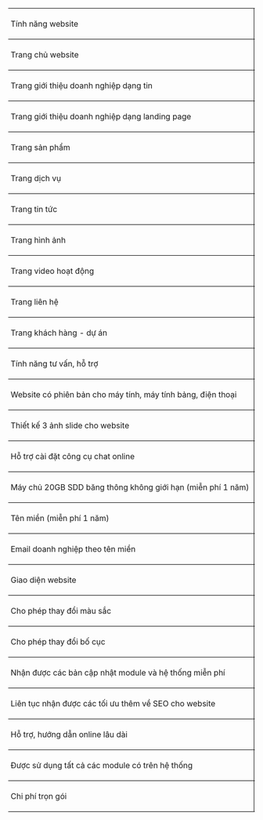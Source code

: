 
<style type="text/css">
/* important styles */

.container {
   /* Attach fixed-th-table to this container,
      in order to layout fixed-th-table
      in the same way as scolled-td-table" */
   position: relative;

   /* Truncate fixed-th-table */
   overflow: hidden;
}

.fixed-th-table-wrapper td,
.fixed-th-table-wrapper th,
.scrolled-td-table-wrapper td,
.scrolled-td-table-wrapper th {
   /* Set background to non-transparent color
      because two tables are one above another.
    */
   background: white;
}
.fixed-th-table-wrapper {
   /* Make table out of flow */
   position: absolute;
}
.fixed-th-table-wrapper th {
    /* Place fixed-th-table th-cells above 
       scrolled-td-table td-cells.
     */
    position: relative;
    z-index: 1;
}
.scrolled-td-table-wrapper td {
    /* Place scrolled-td-table td-cells
       above fixed-th-table.
     */
    position: relative;
}
.scrolled-td-table-wrapper {
   /* Make horizonal scrollbar if needed */
   overflow-x: auto;
}


/* Simulating border-collapse: collapse,
   because fixed-th-table borders
   are below ".scrolling-td-wrapper table" borders
*/

table {
    border-spacing: 0;
}
td, th {
   border-style: solid;
   border-color: black;
   border-width: 1px 1px 0 0;
}
th:first-child {
   border-left-width: 1px;
}
tr:last-child td,
tr:last-child th {
   border-bottom-width: 1px;
}

/* Unimportant styles */

.container {
    width: 250px;
}
td, th {
   padding: 5px;
}
</style>

<table data-table data-tablelook="1696">
<tbody>
<tr>
<td data-celllook="65536">
<p>T&iacute;nh&nbsp;năng&nbsp;website&nbsp;</p>
</td>
<td data-celllook="65536">
<p>G&oacute;i&nbsp;phổ&nbsp;th&ocirc;ng&nbsp;</p>
</td>
<td data-celllook="65536">
<p>G&oacute;i&nbsp;chuy&ecirc;n&nbsp;nghiệp&nbsp;1&nbsp;</p>
</td>
<td data-celllook="65536">
<p>G&oacute;i&nbsp;chuy&ecirc;n&nbsp;nghiệp&nbsp;2&nbsp;</p>
</td>
<td data-celllook="65536">
<p>G&oacute;i&nbsp;cao&nbsp;cấp&nbsp;1&nbsp;</p>
</td>
<td data-celllook="65536">
<p>G&oacute;i&nbsp;cao&nbsp;cấp&nbsp;2&nbsp;</p>
</td>
</tr>
<tr>
<td data-celllook="0">
<p>Trang&nbsp;chủ&nbsp;website&nbsp;</p>
</td>
<td data-celllook="0">
<p>C&oacute;&nbsp;</p>
</td>
<td data-celllook="0">
<p>C&oacute;&nbsp;</p>
</td>
<td data-celllook="0">
<p>C&oacute;&nbsp;</p>
</td>
<td data-celllook="0">
<p>C&oacute;&nbsp;</p>
</td>
<td data-celllook="0">
<p>C&oacute;&nbsp;</p>
</td>
</tr>
<tr>
<td data-celllook="0">
<p>Trang&nbsp;giới&nbsp;thiệu&nbsp;doanh&nbsp;nghiệp&nbsp;dạng&nbsp;tin&nbsp;</p>
</td>
<td data-celllook="0">
<p>C&oacute;&nbsp;</p>
</td>
<td data-celllook="0">
<p>C&oacute;&nbsp;</p>
</td>
<td data-celllook="0">
<p>C&oacute;&nbsp;</p>
</td>
<td data-celllook="0">
<p>C&oacute;&nbsp;</p>
</td>
<td data-celllook="0">
<p>C&oacute;&nbsp;</p>
</td>
</tr>
<tr>
<td data-celllook="0">
<p>Trang&nbsp;giới&nbsp;thiệu&nbsp;doanh&nbsp;nghiệp&nbsp;dạng&nbsp;landing page&nbsp;</p>
</td>
<td data-celllook="0">
<p>Kh&ocirc;ng&nbsp;</p>
</td>
<td data-celllook="0">
<p>Kh&ocirc;ng&nbsp;</p>
</td>
<td data-celllook="0">
<p>Kh&ocirc;ng&nbsp;</p>
</td>
<td data-celllook="0">
<p>C&oacute;&nbsp;</p>
</td>
<td data-celllook="0">
<p>C&oacute;&nbsp;</p>
</td>
</tr>
<tr>
<td data-celllook="0">
<p>Trang&nbsp;sản&nbsp;phẩm&nbsp;</p>
</td>
<td data-celllook="0">
<p>C&oacute;&nbsp;</p>
</td>
<td data-celllook="0">
<p>C&oacute;&nbsp;</p>
</td>
<td data-celllook="0">
<p>C&oacute;&nbsp;</p>
</td>
<td data-celllook="0">
<p>C&oacute;&nbsp;</p>
</td>
<td data-celllook="0">
<p>C&oacute;&nbsp;</p>
</td>
</tr>
<tr>
<td data-celllook="0">
<p>Trang&nbsp;dịch&nbsp;vụ&nbsp;</p>
</td>
<td data-celllook="0">
<p>Kh&ocirc;ng&nbsp;</p>
</td>
<td data-celllook="0">
<p>Kh&ocirc;ng&nbsp;</p>
</td>
<td data-celllook="0">
<p>Kh&ocirc;ng&nbsp;</p>
</td>
<td data-celllook="0">
<p>Kh&ocirc;ng&nbsp;</p>
</td>
<td data-celllook="0">
<p>C&oacute;&nbsp;</p>
</td>
</tr>
<tr>
<td data-celllook="0">
<p>Trang tin&nbsp;tức&nbsp;</p>
</td>
<td data-celllook="0">
<p>C&oacute;&nbsp;</p>
</td>
<td data-celllook="0">
<p>C&oacute;&nbsp;</p>
</td>
<td data-celllook="0">
<p>C&oacute;&nbsp;</p>
</td>
<td data-celllook="0">
<p>C&oacute;&nbsp;</p>
</td>
<td data-celllook="0">
<p>C&oacute;&nbsp;</p>
</td>
</tr>
<tr>
<td data-celllook="0">
<p>Trang&nbsp;h&igrave;nh&nbsp;ảnh&nbsp;</p>
</td>
<td data-celllook="0">
<p>C&oacute;&nbsp;</p>
</td>
<td data-celllook="0">
<p>&nbsp;C&oacute;&nbsp;</p>
</td>
<td data-celllook="0">
<p>C&oacute;&nbsp;</p>
</td>
<td data-celllook="0">
<p>C&oacute;&nbsp;</p>
</td>
<td data-celllook="0">
<p>C&oacute;&nbsp;</p>
</td>
</tr>
<tr>
<td data-celllook="0">
<p>Trang video&nbsp;hoạt&nbsp;động&nbsp;</p>
</td>
<td data-celllook="0">
<p>Kh&ocirc;ng&nbsp;</p>
</td>
<td data-celllook="0">
<p>C&oacute;&nbsp;</p>
</td>
<td data-celllook="0">
<p>C&oacute;&nbsp;</p>
</td>
<td data-celllook="0">
<p>C&oacute;&nbsp;</p>
</td>
<td data-celllook="0">
<p>C&oacute;&nbsp;</p>
</td>
</tr>
<tr>
<td data-celllook="0">
<p>Trang&nbsp;li&ecirc;n&nbsp;hệ&nbsp;</p>
</td>
<td data-celllook="0">
<p>C&oacute;&nbsp;</p>
</td>
<td data-celllook="0">
<p>C&oacute;&nbsp;</p>
</td>
<td data-celllook="0">
<p>C&oacute;&nbsp;</p>
</td>
<td data-celllook="0">
<p>C&oacute;&nbsp;</p>
</td>
<td data-celllook="0">
<p>C&oacute;&nbsp;</p>
</td>
</tr>
<tr>
<td data-celllook="0">
<p>Trang&nbsp;kh&aacute;ch&nbsp;h&agrave;ng&nbsp;-&nbsp;dự&nbsp;&aacute;n&nbsp;</p>
</td>
<td data-celllook="0">
<p>Kh&ocirc;ng&nbsp;</p>
</td>
<td data-celllook="0">
<p>Kh&ocirc;ng&nbsp;</p>
</td>
<td data-celllook="0">
<p>C&oacute;&nbsp;</p>
</td>
<td data-celllook="0">
<p>C&oacute;&nbsp;</p>
</td>
<td data-celllook="0">
<p>C&oacute;&nbsp;</p>
</td>
</tr>
<tr>
<td data-celllook="0">
<p>T&iacute;nh&nbsp;năng&nbsp;tư&nbsp;vấn,&nbsp;hỗ&nbsp;trợ&nbsp;</p>
</td>
<td data-celllook="0">
<p>C&oacute;&nbsp;</p>
</td>
<td data-celllook="0">
<p>C&oacute;&nbsp;</p>
</td>
<td data-celllook="0">
<p>C&oacute;&nbsp;</p>
</td>
<td data-celllook="0">
<p>C&oacute;&nbsp;</p>
</td>
<td data-celllook="0">
<p>C&oacute;&nbsp;</p>
</td>
</tr>
<tr>
<td data-celllook="0">
<p>Website&nbsp;c&oacute;&nbsp;phi&ecirc;n&nbsp;bản&nbsp;cho&nbsp;m&aacute;y&nbsp;t&iacute;nh,&nbsp;m&aacute;y&nbsp;t&iacute;nh&nbsp;bảng,&nbsp;điện&nbsp;thoại&nbsp;</p>
</td>
<td data-celllook="0">
<p>C&oacute;&nbsp;</p>
</td>
<td data-celllook="0">
<p>C&oacute;&nbsp;</p>
</td>
<td data-celllook="0">
<p>C&oacute;&nbsp;</p>
</td>
<td data-celllook="0">
<p>C&oacute;&nbsp;</p>
</td>
<td data-celllook="0">
<p>C&oacute;&nbsp;</p>
</td>
</tr>
<tr>
<td data-celllook="0">
<p>Thiết&nbsp;kế&nbsp;3&nbsp;ảnh&nbsp;slide&nbsp;cho&nbsp;website&nbsp;</p>
</td>
<td data-celllook="0">
<p>C&oacute;&nbsp;</p>
</td>
<td data-celllook="0">
<p>C&oacute;&nbsp;</p>
</td>
<td data-celllook="0">
<p>C&oacute;&nbsp;</p>
</td>
<td data-celllook="0">
<p>C&oacute;&nbsp;</p>
</td>
<td data-celllook="0">
<p>C&oacute;&nbsp;</p>
</td>
</tr>
<tr>
<td data-celllook="0">
<p>Hỗ&nbsp;trợ&nbsp;c&agrave;i&nbsp;đặt&nbsp;c&ocirc;ng&nbsp;cụ&nbsp;chat online&nbsp;</p>
</td>
<td data-celllook="0">
<p>C&oacute;&nbsp;</p>
</td>
<td data-celllook="0">
<p>C&oacute;&nbsp;</p>
</td>
<td data-celllook="0">
<p>C&oacute;&nbsp;</p>
</td>
<td data-celllook="0">
<p>C&oacute;&nbsp;</p>
</td>
<td data-celllook="0">
<p>C&oacute;&nbsp;</p>
</td>
</tr>
<tr>
<td data-celllook="0">
<p>M&aacute;y&nbsp;chủ&nbsp;20GB&nbsp;SDD&nbsp;băng&nbsp;th&ocirc;ng&nbsp;kh&ocirc;ng&nbsp;giới&nbsp;hạn&nbsp;(miễn&nbsp;ph&iacute;&nbsp;1&nbsp;năm)&nbsp;</p>
</td>
<td data-celllook="0">
<p>C&oacute;&nbsp;</p>
</td>
<td data-celllook="0">
<p>C&oacute;&nbsp;</p>
</td>
<td data-celllook="0">
<p>C&oacute;&nbsp;</p>
</td>
<td data-celllook="0">
<p>C&oacute;&nbsp;</p>
</td>
<td data-celllook="0">
<p>C&oacute;&nbsp;</p>
</td>
</tr>
<tr>
<td data-celllook="0">
<p>T&ecirc;n&nbsp;miền&nbsp;(miễn&nbsp;ph&iacute;&nbsp;1&nbsp;năm)&nbsp;</p>
</td>
<td data-celllook="0">
<p>C&oacute;&nbsp;</p>
</td>
<td data-celllook="0">
<p>C&oacute;&nbsp;</p>
</td>
<td data-celllook="0">
<p>C&oacute;&nbsp;</p>
</td>
<td data-celllook="0">
<p>C&oacute;&nbsp;</p>
</td>
<td data-celllook="0">
<p>C&oacute;&nbsp;</p>
</td>
</tr>
<tr>
<td data-celllook="0">
<p>Email&nbsp;doanh&nbsp;nghiệp&nbsp;theo&nbsp;t&ecirc;n&nbsp;miền&nbsp;</p>
</td>
<td data-celllook="0">
<p>Kh&ocirc;ng&nbsp;</p>
</td>
<td data-celllook="0">
<p>C&oacute;&nbsp;</p>
</td>
<td data-celllook="0">
<p>C&oacute;&nbsp;</p>
</td>
<td data-celllook="0">
<p>C&oacute;&nbsp;</p>
</td>
<td data-celllook="0">
<p>C&oacute;&nbsp;</p>
</td>
</tr>
<tr>
<td data-celllook="0">
<p>Giao&nbsp;diện&nbsp;website&nbsp;</p>
</td>
<td data-celllook="0">
<p>Đẹp,&nbsp;chuy&ecirc;n&nbsp;nghiệp,&nbsp;tương&nbsp;th&iacute;ch&nbsp;mọi&nbsp;thiết&nbsp;bị&nbsp;</p>
</td>
<td data-celllook="0">
<p>Đẹp,&nbsp;chuy&ecirc;n&nbsp;nghiệp,&nbsp;tương&nbsp;th&iacute;ch&nbsp;mọi&nbsp;thiết&nbsp;bị&nbsp;</p>
</td>
<td data-celllook="0">
<p>Đẹp,&nbsp;chuy&ecirc;n&nbsp;nghiệp,&nbsp;tương&nbsp;th&iacute;ch&nbsp;mọi&nbsp;thiết&nbsp;bị&nbsp;</p>
</td>
<td data-celllook="0">
<p>Đẹp,&nbsp;chuy&ecirc;n&nbsp;nghiệp,&nbsp;tương&nbsp;th&iacute;ch&nbsp;mọi&nbsp;thiết&nbsp;bị&nbsp;</p>
</td>
<td data-celllook="0">
<p>Đẹp,&nbsp;chuy&ecirc;n&nbsp;nghiệp,&nbsp;tương&nbsp;th&iacute;ch&nbsp;mọi&nbsp;thiết&nbsp;bị&nbsp;</p>
</td>
</tr>
<tr>
<td data-celllook="0">
<p>Cho&nbsp;ph&eacute;p&nbsp;thay&nbsp;đổi&nbsp;m&agrave;u&nbsp;sắc&nbsp;</p>
</td>
<td data-celllook="0">
<p>C&oacute;&nbsp;</p>
</td>
<td data-celllook="0">
<p>C&oacute;&nbsp;</p>
</td>
<td data-celllook="0">
<p>C&oacute;&nbsp;</p>
</td>
<td data-celllook="0">
<p>C&oacute;&nbsp;</p>
</td>
<td data-celllook="0">
<p>C&oacute;&nbsp;</p>
</td>
</tr>
<tr>
<td data-celllook="0">
<p>Cho&nbsp;ph&eacute;p&nbsp;thay&nbsp;đổi&nbsp;bố&nbsp;cục&nbsp;</p>
</td>
<td data-celllook="0">
<p>C&oacute;&nbsp;</p>
</td>
<td data-celllook="0">
<p>C&oacute;&nbsp;</p>
</td>
<td data-celllook="0">
<p>C&oacute;&nbsp;</p>
</td>
<td data-celllook="0">
<p>C&oacute;&nbsp;</p>
</td>
<td data-celllook="0">
<p>C&oacute;&nbsp;</p>
</td>
</tr>
<tr>
<td data-celllook="0">
<p>Nhận&nbsp;được&nbsp;c&aacute;c&nbsp;bản&nbsp;cập&nbsp;nhật&nbsp;module&nbsp;v&agrave;&nbsp;hệ&nbsp;thống&nbsp;miễn&nbsp;ph&iacute;&nbsp;</p>
</td>
<td data-celllook="0">
<p>C&oacute;&nbsp;</p>
</td>
<td data-celllook="0">
<p>C&oacute;&nbsp;</p>
</td>
<td data-celllook="0">
<p>C&oacute;&nbsp;</p>
</td>
<td data-celllook="0">
<p>C&oacute;&nbsp;</p>
</td>
<td data-celllook="0">
<p>C&oacute;&nbsp;</p>
</td>
</tr>
<tr>
<td data-celllook="0">
<p>Li&ecirc;n&nbsp;tục&nbsp;nhận&nbsp;được&nbsp;c&aacute;c&nbsp;tối&nbsp;ưu&nbsp;th&ecirc;m&nbsp;về&nbsp;SEO&nbsp;cho&nbsp;website&nbsp;</p>
</td>
<td data-celllook="0">
<p>C&oacute;&nbsp;</p>
</td>
<td data-celllook="0">
<p>C&oacute;&nbsp;</p>
</td>
<td data-celllook="0">
<p>C&oacute;&nbsp;</p>
</td>
<td data-celllook="0">
<p>C&oacute;&nbsp;</p>
</td>
<td data-celllook="0">
<p>C&oacute;&nbsp;</p>
</td>
</tr>
<tr>
<td data-celllook="0">
<p>Hỗ&nbsp;trợ,&nbsp;hướng&nbsp;dẫn&nbsp;online&nbsp;l&acirc;u&nbsp;d&agrave;i&nbsp;</p>
</td>
<td data-celllook="0">
<p>C&oacute;&nbsp;</p>
</td>
<td data-celllook="0">
<p>C&oacute;&nbsp;</p>
</td>
<td data-celllook="0">
<p>C&oacute;&nbsp;</p>
</td>
<td data-celllook="0">
<p>C&oacute;&nbsp;</p>
</td>
<td data-celllook="0">
<p>C&oacute;&nbsp;</p>
</td>
</tr>
<tr>
<td data-celllook="0">
<p>Được&nbsp;sử&nbsp;dụng&nbsp;tất&nbsp;cả&nbsp;c&aacute;c&nbsp;module&nbsp;c&oacute;&nbsp;tr&ecirc;n&nbsp;hệ&nbsp;thống&nbsp;</p>
</td>
<td data-celllook="0">
<p>Kh&ocirc;ng&nbsp;</p>
</td>
<td data-celllook="0">
<p>Kh&ocirc;ng&nbsp;</p>
</td>
<td data-celllook="0">
<p>Kh&ocirc;ng&nbsp;</p>
</td>
<td data-celllook="0">
<p>Kh&ocirc;ng&nbsp;</p>
</td>
<td data-celllook="0">
<p>C&oacute;&nbsp;</p>
</td>
</tr>
<tr>
<td data-celllook="0">
<p>Chi&nbsp;ph&iacute;&nbsp;trọn&nbsp;g&oacute;i&nbsp;</p>
</td>
<td data-celllook="0">
<p>12.000.000&nbsp;</p>
</td>
<td data-celllook="0">
<p>15.000.000 VNĐ&nbsp;</p>
</td>
<td data-celllook="0">
<p>18.000.000 VNĐ&nbsp;</p>
</td>
<td data-celllook="0">
<p>22.000.000 VNĐ&nbsp;</p>
</td>
<td data-celllook="0">
<p>30.000.000 VNĐ&nbsp;</p>
</td>
</tr>
</tbody>
</table>
